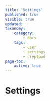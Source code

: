 ```yaml
---
title: 'Settings'
published: true
visible: true
updated:
taxonomy:
    category:
        - docs
    tags:
        - user
        - settings
        - cryptpad
page-toc:
    active: true
---
```


# Settings

